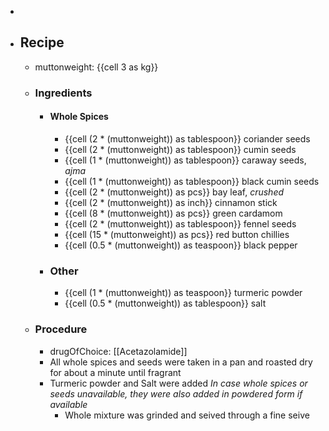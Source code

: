 -
- ## Recipe
	- muttonweight: {{cell 3 as kg}}
	- ### Ingredients
		- #### Whole Spices
			- {{cell (2 * (muttonweight)) as tablespoon}} coriander seeds
			- {{cell (2 * (muttonweight)) as tablespoon}} cumin seeds
			- {{cell (1 * (muttonweight)) as tablespoon}} caraway seeds, _ajma_
			- {{cell (1 * (muttonweight)) as tablespoon}} black cumin seeds
			- {{cell (2 * (muttonweight)) as pcs}} bay leaf, _crushed_
			- {{cell (2 * (muttonweight)) as inch}} cinnamon stick
			- {{cell (8 * (muttonweight)) as pcs}} green cardamom
			- {{cell (2 * (muttonweight)) as tablespoon}} fennel seeds
			- {{cell (15 * (muttonweight)) as pcs}} red button chillies
			- {{cell (0.5 * (muttonweight)) as teaspoon}} black pepper
		- ### Other
			- {{cell (1 * (muttonweight)) as teaspoon}} turmeric powder
			- {{cell (0.5 * (muttonweight)) as tablespoon}} salt
	- ### Procedure
		- drugOfChoice: [[Acetazolamide]]
		- All whole spices and seeds were taken in a pan and roasted dry for about a minute until fragrant
		- Turmeric powder and Salt were added
		  *In case whole spices or seeds unavailable, they were also added in powdered form if available*
			- Whole mixture was grinded and seived through a fine seive